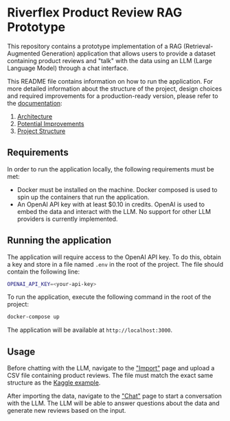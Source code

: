 # Riverflex Product Review RAG Prototype

This repository contains a prototype implementation of a RAG (Retrieval-Augmented Generation) application that allows users to provide a dataset containing product reviews and "talk" with the data using an LLM (Large Language Model) through a chat interface.

This README file contains information on how to run the application. For more detailed information about the structure of the project, design choices and required improvements for a production-ready version, please refer to the [documentation](./docs):

1. [Architecture](./docs/Architecture.md)
2. [Potential Improvements](./docs/Potential-Improvements.md)
3. [Project Structure](./docs/Project-Structure.md)

## Requirements

In order to run the application locally, the following requirements must be met:
- Docker must be installed on the machine. Docker composed is used to spin up the containers that run the application.
- An OpenAI API key with at least $0.10 in credits. OpenAI is used to embed the data and interact with the LLM. No support for other LLM providers is currently implemented.

## Running the application

The application will require access to the OpenAI API key. To do this, obtain a key and store in a file named `.env` in the root of the project. The file should contain the following line:

```bash
OPENAI_API_KEY=<your-api-key>
```

To run the application, execute the following command in the root of the project:

```bash
docker-compose up
```

The application will be available at `http://localhost:3000`.

## Usage

Before chatting with the LLM, navigate to the ["Import"](http://localhost:3000/import) page and upload a CSV file containing product reviews. The file must match the exact same structure as the [Kaggle example](https://www.kaggle.com/datasets/mehmetisik/amazon-review?resource=download).

After importing the data, navigate to the ["Chat"](http://localhost:3000/) page to start a conversation with the LLM. The LLM will be able to answer questions about the data and generate new reviews based on the input.